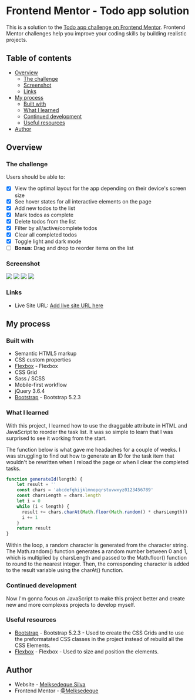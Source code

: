# Frontend Mentor - Todo app solution

This is a solution to the [Todo app challenge on Frontend Mentor](https://www.frontendmentor.io/challenges/todo-app-Su1_KokOW). Frontend Mentor challenges help you improve your coding skills by building realistic projects. 

## Table of contents

- [Overview](#overview)
  - [The challenge](#the-challenge)
  - [Screenshot](#screenshot)
  - [Links](#links)
- [My process](#my-process)
  - [Built with](#built-with)
  - [What I learned](#what-i-learned)
  - [Continued development](#continued-development)
  - [Useful resources](#useful-resources)
- [Author](#author)

## Overview

### The challenge

Users should be able to:

- [x] View the optimal layout for the app depending on their device's screen size
- [x] See hover states for all interactive elements on the page
- [x] Add new todos to the list
- [x] Mark todos as complete
- [x] Delete todos from the list
- [x] Filter by all/active/complete todos
- [x] Clear all completed todos
- [x] Toggle light and dark mode
- [ ] **Bonus**: Drag and drop to reorder items on the list

### Screenshot

![](./todo-app-light-desktop.png)
![](./todo-app-light-mobile.png)
![](./todo-app-dark-desktop.png)
![](./todo-app-dark-mobile.png)


### Links

- Live Site URL: [Add live site URL here](https://melksedeque.github.io/todo-list-app/)

## My process

### Built with

- Semantic HTML5 markup
- CSS custom properties
- [Flexbox](https://css-tricks.com/snippets/css/a-guide-to-flexbox/) - Flexbox
- CSS Grid
- Sass / SCSS
- Mobile-first workflow
- jQuery 3.6.4
- [Bootstrap](https://getbootstrap.com/) - Bootstrap 5.2.3

### What I learned

With this project, I learned how to use the draggable attribute in HTML and JavaScript to reorder the task list. It was so simple to learn that I was surprised to see it working from the start.

The function below is what gave me headaches for a couple of weeks. I was struggling to find out how to generate an ID for the task item that wouldn't be rewritten when I reload the page or when I clear the completed tasks.

```js
function generateId(length) {
    let result = ''
    const chars = 'abcdefghijklmnopqrstuvwxyz0123456789'
    const charsLength = chars.length
    let i = 0
    while (i < length) {
      result += chars.charAt(Math.floor(Math.random() * charsLength))
      i += 1
    }
    return result
}
```

Within the loop, a random character is generated from the character string. The Math.random() function generates a random number between 0 and 1, which is multiplied by charsLength and passed to the Math.floor() function to round to the nearest integer. Then, the corresponding character is added to the result variable using the charAt() function.

### Continued development

Now I'm gonna focus on JavaScript to make this project better and create new and more complexes projects to develop myself.

### Useful resources

- [Bootstrap](https://getbootstrap.com/) - Bootstrap 5.2.3 - Used to create the CSS Grids and to use the preformatated CSS classes in the project instead of rebuild all the CSS Elements.
- [Flexbox](https://css-tricks.com/snippets/css/a-guide-to-flexbox/) - Flexbox - Used to size and position the elements.

## Author

- Website - [Melksedeque Silva](https://github.com/Melksedeque/)
- Frontend Mentor - [@Melksedeque](https://www.frontendmentor.io/profile/Melksedeque)
